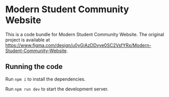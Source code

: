 
  # Modern Student Community Website

  This is a code bundle for Modern Student Community Website. The original project is available at https://www.figma.com/design/u0yGiAzDDvye0SC2VsfYRx/Modern-Student-Community-Website.

  ## Running the code

  Run `npm i` to install the dependencies.

  Run `npm run dev` to start the development server.
  